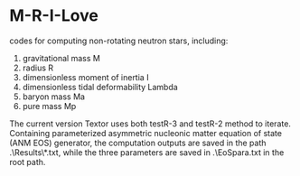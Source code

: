 # M-R-I-Love
codes for computing non-rotating neutron stars, including:
1. gravitational mass M
2. radius R
3. dimensionless moment of inertia  I
4. dimensionless tidal deformability  Lambda
5. baryon mass  Ma
6. pure mass  Mp

The current version Textor uses both testR-3 and testR-2 method to iterate.
Containing parameterized asymmetric nucleonic matter equation of state (ANM EOS) generator, the computation outputs are saved in the path .\\Results\\*.txt, while the three parameters are saved in .\EoSpara.txt in the root path.
